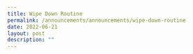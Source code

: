 ```yaml
---
title: Wipe Down Routine
permalink: /announcements/announcements/wipe-down-routine
date: 2022-06-21
layout: post
description: ""
---
```

